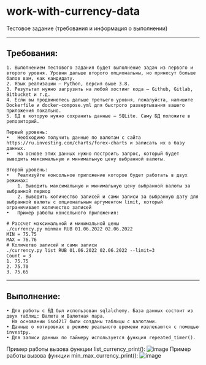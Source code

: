 # work-with-currency-data
Тестовое задание (требования и информация о выполнении)

------------------------
Требования:
------------------------
    1. Выполнением тестового задания будет выполнение задач из первого и второго уровня. Уровни дальше второго опциональны, но принесут больше балов вам, как кандидату.
    2. Язык реализации — Python, версия выше 3.8.
    3. Результат нужно загрузить на любой хостинг кода — Github, Gitlab, Bitbucket и т.д.
    4. Если вы продвинетесь дальше третьего уровня, пожалуйста, напишите Dockerfile и docker-compose.yml для быстрого развертывания вашего приложения локально.
    5. БД в которую нужно сохранить данные — SQLite. Саму БД положите в репозиторий.
    
    Первый уровень:
    •	Необходимо получить данные по валютам с сайта https://ru.investing.com/charts/forex-charts и записать их в базу данных.
    •	На основе этих данных нужно построить запрос, который будет выводить максимальную и минимальную цену выбранной валюты.

    Второй уровень:
    •	Реализуйте консольное приложение которое будет работать в двух режимах:
        1. Выводить максимальную и минимальную цену выбранной валюты за выбранной период
        2. Выводить количество записей и сами записи за выбранную дату для выбранной валюты с опциональным аргументом limit, который                    ограничивает количество записей
    •	Пример работы консольного приложения:
 
    # Рассчет максимальной и минимальной цены
    ./currency.py minmax RUB 01.06.2022 02.06.2022
    MIN = 75.75
    MAX = 76.76
    # Количетво записей и сами записи
    ./currency.py list RUB 01.06.2022 02.06.2022 --limit=3
    Count = 3
    1. 75.75
    2. 75.70
    3. 75.65
------------------------
Выполнение:
------------------------
    • Для работы с БД был использован sqlalchemy. База данных состоит из двух таблиц: Валюта и Валютная пара. 
      На основании iso4217 были созданы таблицы с валютами. 
    • Данные о котировках в режиме реального времени извлекаются с помощью investpy.
    • Для записи данных по таймеру используется функция repeated_timer().
Пример работы вызова функции list_currency_print():
![image](https://user-images.githubusercontent.com/68858558/173066304-00a9bdb3-b6c1-4d93-a06d-7611847e3399.png)
Пример работы вызова функции min_max_currency_print():
![image](https://user-images.githubusercontent.com/68858558/173066727-15127f5a-ad59-4f4c-abef-fd3f0acecc53.png)

